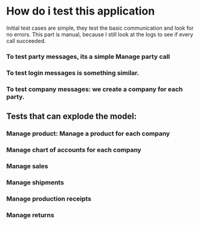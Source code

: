 How do i test this application
==========

Initial test cases are simple, they test the basic communication and look for no errors.
This part is manual, because I still look at the logs to see if every call succeeded.

### To test party messages, its a simple Manage party call
### To test login messages is something similar.
### To test company messages: we create a company for each party.

## Tests that can explode the model: 
### Manage product: Manage a product for each company
### Manage chart of accounts for each company
### Manage sales
### Manage shipments
### Manage production receipts
### Manage returns
### 


